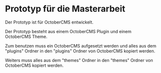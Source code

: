 # Prototyp für die Masterarbeit

Der Prototyp ist für OctoberCMS entwickelt.

Der Prototyp besteht aus einem OctoberCMS Plugin und einem OctoberCMS Theme.

Zum benutzen muss ein OctoberCMS aufgesetzt werden und alles aus dem "plugins" Ordner in den "plugins" Ordner von OctoberCMS kopiert werden.

Weiters muss alles aus dem "themes" Ordner in den "themes" Ordner von OctoberCMS kopiert werden.
